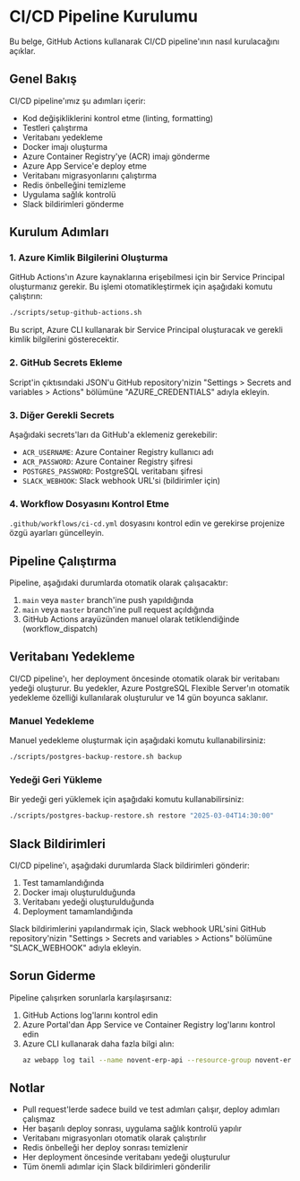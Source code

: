 # CI/CD Pipeline Kurulumu

Bu belge, GitHub Actions kullanarak CI/CD pipeline'ının nasıl kurulacağını açıklar.

## Genel Bakış

CI/CD pipeline'ımız şu adımları içerir:

- Kod değişikliklerini kontrol etme (linting, formatting)
- Testleri çalıştırma
- Veritabanı yedekleme
- Docker imajı oluşturma
- Azure Container Registry'ye (ACR) imajı gönderme
- Azure App Service'e deploy etme
- Veritabanı migrasyonlarını çalıştırma
- Redis önbelleğini temizleme
- Uygulama sağlık kontrolü
- Slack bildirimleri gönderme

## Kurulum Adımları

### 1. Azure Kimlik Bilgilerini Oluşturma

GitHub Actions'ın Azure kaynaklarına erişebilmesi için bir Service Principal oluşturmanız gerekir. Bu işlemi otomatikleştirmek için aşağıdaki komutu çalıştırın:

```bash
./scripts/setup-github-actions.sh
```

Bu script, Azure CLI kullanarak bir Service Principal oluşturacak ve gerekli kimlik bilgilerini gösterecektir.

### 2. GitHub Secrets Ekleme

Script'in çıktısındaki JSON'u GitHub repository'nizin "Settings > Secrets and variables > Actions" bölümüne "AZURE_CREDENTIALS" adıyla ekleyin.

### 3. Diğer Gerekli Secrets

Aşağıdaki secrets'ları da GitHub'a eklemeniz gerekebilir:

- `ACR_USERNAME`: Azure Container Registry kullanıcı adı
- `ACR_PASSWORD`: Azure Container Registry şifresi
- `POSTGRES_PASSWORD`: PostgreSQL veritabanı şifresi
- `SLACK_WEBHOOK`: Slack webhook URL'si (bildirimler için)

### 4. Workflow Dosyasını Kontrol Etme

`.github/workflows/ci-cd.yml` dosyasını kontrol edin ve gerekirse projenize özgü ayarları güncelleyin.

## Pipeline Çalıştırma

Pipeline, aşağıdaki durumlarda otomatik olarak çalışacaktır:

1. `main` veya `master` branch'ine push yapıldığında
2. `main` veya `master` branch'ine pull request açıldığında
3. GitHub Actions arayüzünden manuel olarak tetiklendiğinde (workflow_dispatch)

## Veritabanı Yedekleme

CI/CD pipeline'ı, her deployment öncesinde otomatik olarak bir veritabanı yedeği oluşturur. Bu yedekler, Azure PostgreSQL Flexible Server'ın otomatik yedekleme özelliği kullanılarak oluşturulur ve 14 gün boyunca saklanır.

### Manuel Yedekleme

Manuel yedekleme oluşturmak için aşağıdaki komutu kullanabilirsiniz:

```bash
./scripts/postgres-backup-restore.sh backup
```

### Yedeği Geri Yükleme

Bir yedeği geri yüklemek için aşağıdaki komutu kullanabilirsiniz:

```bash
./scripts/postgres-backup-restore.sh restore "2025-03-04T14:30:00"
```

## Slack Bildirimleri

CI/CD pipeline'ı, aşağıdaki durumlarda Slack bildirimleri gönderir:

1. Test tamamlandığında
2. Docker imajı oluşturulduğunda
3. Veritabanı yedeği oluşturulduğunda
4. Deployment tamamlandığında

Slack bildirimlerini yapılandırmak için, Slack webhook URL'sini GitHub repository'nizin "Settings > Secrets and variables > Actions" bölümüne "SLACK_WEBHOOK" adıyla ekleyin.

## Sorun Giderme

Pipeline çalışırken sorunlarla karşılaşırsanız:

1. GitHub Actions log'larını kontrol edin
2. Azure Portal'dan App Service ve Container Registry log'larını kontrol edin
3. Azure CLI kullanarak daha fazla bilgi alın:
   ```bash
   az webapp log tail --name novent-erp-api --resource-group novent-erp-rg
   ```

## Notlar

- Pull request'lerde sadece build ve test adımları çalışır, deploy adımları çalışmaz
- Her başarılı deploy sonrası, uygulama sağlık kontrolü yapılır
- Veritabanı migrasyonları otomatik olarak çalıştırılır
- Redis önbelleği her deploy sonrası temizlenir
- Her deployment öncesinde veritabanı yedeği oluşturulur
- Tüm önemli adımlar için Slack bildirimleri gönderilir
